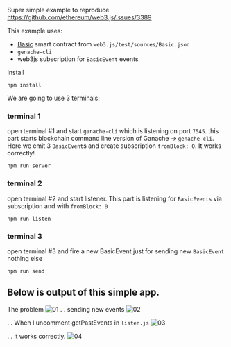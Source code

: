 Super simple example to reproduce https://github.com/ethereum/web3.js/issues/3389

This example uses:
- [Basic](https://github.com/ethereum/web3.js/blob/b7cdb9a7ac4d19bf583790dc7999f396686e5d12/test/sources/Basic.json) smart contract from `web3.js/test/sources/Basic.json`
- `genache-cli` 
- web3js subscription for `BasicEvent` events

Install 
```
npm install
```

We are going to use 3 terminals:

### terminal 1 
open terminal #1 and start `ganache-cli` which is listening on port `7545`. 
this part starts blockchain command line version of Ganache -> `genache-cli`. Here we emit 3 `BasicEvent`s and create subscription `fromBlock: 0`. It works correctly!

```
npm run server
```

### terminal 2 
open terminal #2 and start listener.
This part is listening for `BasicEvents` via subscription and with `fromBlock: 0`
```
npm run listen
```


### terminal 3
open terminal #3 and fire a new BasicEvent
just for sending new `BasicEvent` nothing else
```
npm run send
```


## Below is output of this simple app.
The problem
![01](https://user-images.githubusercontent.com/5232606/75372009-b1034200-58bf-11ea-8407-af0070c6759f.png)
.
.
sending new events
![02](https://user-images.githubusercontent.com/5232606/75345788-51903c80-5895-11ea-9bf5-1b690cf061e6.png)

.
.
When I uncomment getPastEvents in `listen.js`
![03](https://user-images.githubusercontent.com/5232606/75345793-53f29680-5895-11ea-9e85-01f768c7b616.png)

.
.
 it works correctly.
![04](https://user-images.githubusercontent.com/5232606/75345796-55bc5a00-5895-11ea-9c39-5aaf7db6b23d.png)


